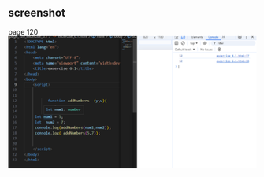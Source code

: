 ## screenshot

page 120
![input/output](../page_120_excercise_6.1/screenshot/Screenshot%202024-09-05%20120157.png)